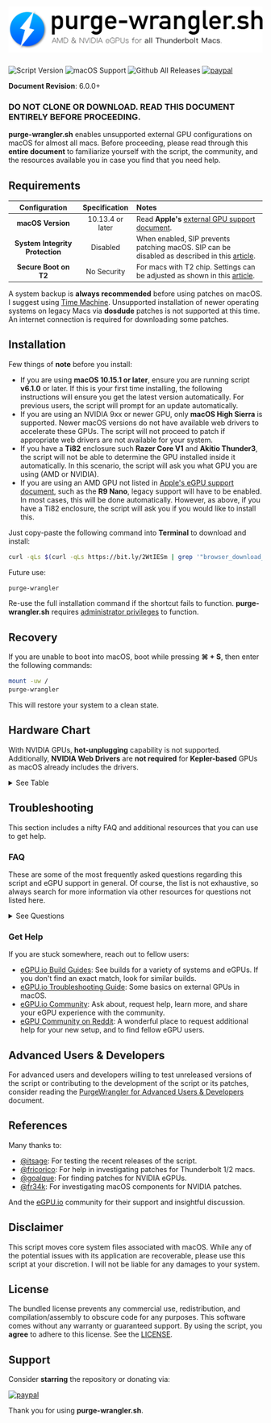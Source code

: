 # ![Header](/resources/header.png)
![Script Version](https://img.shields.io/github/release/mayankk2308/purge-wrangler.svg?style=for-the-badge)
![macOS Support](https://img.shields.io/badge/macOS-10.13.4+-orange.svg?style=for-the-badge) ![Github All Releases](https://img.shields.io/github/downloads/mayankk2308/purge-wrangler/total.svg?style=for-the-badge) [![paypal](https://www.paypalobjects.com/digitalassets/c/website/marketing/apac/C2/logos-buttons/optimize/34_Yellow_PayPal_Pill_Button.png)](https://www.paypal.com/cgi-bin/webscr?cmd=_donations&business=mayankk2308@gmail.com&lc=US&item_name=Development%20of%20PurgeWrangler&no_note=0&currency_code=USD&bn=PP-DonationsBF:btn_donate_SM.gif:NonHostedGuest)

**Document Revision**: 6.0.0+

### DO NOT CLONE OR DOWNLOAD. READ THIS DOCUMENT ENTIRELY BEFORE PROCEEDING. 

**purge-wrangler.sh** enables unsupported external GPU configurations on macOS for almost all macs. Before proceeding, please read through this **entire document** to familiarize yourself with the script, the community, and the resources available you in case you find that you need help.

## Requirements
| Configuration | Specification | Notes |
| :-----------: | :-----------: | :---- |
| **macOS Version** | 10.13.4 or later | Read **Apple's** [external GPU support document](https://support.apple.com/en-us/HT208544). |
| **System Integrity Protection** | Disabled | When enabled, SIP prevents patching macOS. SIP can be disabled as described in this [article](https://developer.apple.com/library/archive/documentation/Security/Conceptual/System_Integrity_Protection_Guide/ConfiguringSystemIntegrityProtection/ConfiguringSystemIntegrityProtection.html).  |
| **Secure Boot on T2** | No Security | For macs with T2 chip. Settings can be adjusted as shown in this [article](https://support.apple.com/en-us/HT208330).  |

A system backup is **always recommended** before using patches on macOS. I suggest using [Time Machine](https://support.apple.com/en-us/HT201250). Unsupported installation of newer operating systems on legacy Macs via **dosdude** patches is not supported at this time. An internet connection is required for downloading some patches.

## Installation
Few things of **note** before you install:
- If you are using **macOS 10.15.1 or later**, ensure you are running script **v6.1.0** or later. If this is your first time installing, the following instructions will ensure you get the latest version automatically. For previous users, the script will prompt for an update automatically.
- If you are using an NVIDIA 9xx or newer GPU, only **macOS High Sierra** is supported. Newer macOS versions do not have available web drivers to accelerate these GPUs. The script will not proceed to patch if appropriate web drivers are not available for your system.
- If you have a **Ti82** enclosure such **Razer Core V1** and **Akitio Thunder3**, the script will not be able to determine the GPU installed inside it automatically. In this scenario, the script will ask you what GPU you are using (AMD or NVIDIA).
- If you are using an AMD GPU not listed in [Apple's eGPU support document](https://support.apple.com/en-us/HT208544), such as the **R9 Nano**, legacy support will have to be enabled. In most cases, this will be done automatically. However, as above, if you have a Ti82 enclosure, the script will ask you if you would like to install this.

Just copy-paste the following command into **Terminal** to download and install:
```bash
curl -qLs $(curl -qLs https://bit.ly/2WtIESm | grep '"browser_download_url":' | cut -d'"' -f4) > purge-wrangler.sh; bash purge-wrangler.sh; rm purge-wrangler.sh
```

Future use:
```bash
purge-wrangler
```

Re-use the full installation command if the shortcut fails to function. **purge-wrangler.sh** requires [administrator privileges](https://support.apple.com/en-us/HT202035) to function.

## Recovery
If you are unable to boot into macOS, boot while pressing **⌘ + S**, then enter the following commands:
```bash
mount -uw /
purge-wrangler
```
This will restore your system to a clean state.

## Hardware Chart
With NVIDIA GPUs, **hot-unplugging** capability is not supported. Additionally, **NVIDIA Web Drivers** are **not required** for **Kepler-based** GPUs as macOS already includes the drivers.

<details>
<summary>See Table</summary>

| Integrated GPU | Discrete GPU | External GPU | Dependency | Complications |
| :------------: | :----------: | :----------: | :--------: | :------------ |
| **Intel** | None | AMD | macOS Drivers | Some models may require plugging in the eGPU after boot. |
| **Intel** | None | NVIDIA | NVIDIA Web Drivers | Drivers need to be available for the running macOS version. |
| None | **NVIDIA** | AMD | macOS Drivers | Only internal monitor can be used. Apps can be accelerated using [set-eGPU.sh](https://github.com/mayankk2308/set-egpu). |
| None | **NVIDIA** | NVIDIA | NVIDIA Web Drivers | OpenCL/GL compute capabilities may be lost due to NVIDIA Web Drivers. |
| None | **AMD** | AMD | macOS Drivers | Native or like-native support without any significant complications. |
| None | **AMD** | NVIDIA | NVIDIA Web Drivers | Conflicting framebuffers may require hot-plugging eGPU and then logging out and in. |
| **Intel** | **NVIDIA** | AMD | macOS Drivers | Use [purge-nvda.sh](https://github.com/mayankk2308/purge-nvda) if you need external monitors over eGPU. |
| **Intel** | **NVIDIA** | NVIDIA | NVIDIA Web Drivers | Use [purge-nvda.sh](https://github.com/mayankk2308/purge-nvda) to resolve OpenCL/GL compute loss, and use this [boot procedure](https://egpu.io/forums/builds/mid-2014-macbook-pro-gt750m-gtx107016gbps-tb2-aorus-gaming-box-macos-10-13-6-mac_editor/). |
| **Intel** | **AMD** | AMD | macOS Drivers | Native or native-like support without any significant complications. |
| **Intel** | **AMD** | NVIDIA | NVIDIA Web Drivers | Slow/black screens  which may require switching **mux** to the iGPU or logging out and in after hot-plugging. |

</details>

## Troubleshooting
This section includes a nifty FAQ and additional resources that you can use to get help.

### FAQ
These are some of the most frequently asked questions regarding this script and eGPU support in general. Of course, the list is not exhaustive, so always search for more information via other resources for questions not listed here.

<details>
<summary>See Questions</summary>

#### Why is eGPU not working on Thunderbolt 1/2 system on Catalina?
See installation notes. If you are running **macOS 10.15.1 or later**, use script version **v6.1.0** or newer.

#### Why did the script fail to detect my enclosure?
Assuming hardware is appropriately configured and not defective, the only case when the script fails to detect eGPU configurations is when the enclosure has a Ti82 controller, which macOS does not support by default. Hence detection fails. Simply answer the questions the script asks to proceed with your setup.

#### Can I enable System Integrity Protection after running the patch?
No. Patched systems may become unbootable if you do so. Keep SIP disabled at all times your system is patched state.

#### Do I require NVIDIA Web Drivers?
If asked this question while setting up your eGPU, the answer depends on the NVIDIA GPU you are using. See the installation notes for more insight. Essentially, you don't need these if you are using Kepler GPUs.

#### Why do patched NVIDIA drivers not work on macOS Mojave or later?
In macOS Mojave, Apple removed the necessary APIs that NVIDIA-provided graphics drivers used for accelerating their graphics processors. The script uses a simple check to see if it is possible to run NVIDIA drivers for an older macOS version, and patches it for the new version if so. If not, then patching terminates.

#### Are NVIDIA RTX GPUs supported on macOS?
No. They require NVIDIA drivers, which macOS does not have. Plus, third-party GPU drivers are not supported as of macOS Mojave - see questions above.

#### Should I enable AMD Legacy Support if asked?
As explained in the installation section, you only need this for AMD GPUs **not** mentioned in Apple's [eGPU Support document](https://support.apple.com/en-us/HT208544), such as the **R9 Nano** or **R9 Fury**. Enabling this for any other GPUs yields no benefit, but is also not harmful.

#### What happens if I update a patched macOS system?
After a macOS version update or security updates, purge-wrangler patches are removed. In this scenario, you may see a prompt after rebooting that will suggest reinstalling the patches. Choosing to do so will launch Terminal and run the setup procedure immediately.

#### What happens if I connect two eGPUs?
One of the eGPUs would be detected. If you are trying to set up an NVIDIA and AMD eGPU simultaneously, connect the NVIDIA eGPU only for the patching sequence. AMD eGPUs will continue to function post-patch. Basically connect the eGPU that has least support.

#### What's the latest supported macOS version?
Unless announced or advised otherwise, consider all releases from **macOS 10.13.4** up to the latest publicly available release as compatible. Note that NVIDIA compatibility depends on the GPU and availability of drivers.

#### Script recognizes my GPU as a generic AMD or NVIDIA device. Is that ok?
The script uses an online repository to retrieve the GPU device name for the connected eGPU. In case internet is absent, a generic vendor name (AMD or NVIDIA) is shown instead. This does not affect the necessary logic that determines the required patches. However, in case of NVIDIA GPUs and legacy AMD GPUs, internet will be required in case driver downloads are necessary.

</details>

### Get Help
If you are stuck somewhere, reach out to fellow users:
- [eGPU.io Build Guides](https://egpu.io/build-guides/): See builds for a variety of systems and eGPUs. If you don't find an exact match, look for similar builds.
- [eGPU.io Troubleshooting Guide](https://egpu.io/forums/mac-setup/guide-troubleshooting-egpus-on-macos/): Some basics on external GPUs in macOS.
- [eGPU.io Community](https://egpu.io/forums/): Ask about, request help, learn more, and share your eGPU experience with the community.
- [eGPU Community on Reddit](https://www.reddit.com/r/eGPU/): A wonderful place to request additional help for your new setup, and to find fellow eGPU users.

## Advanced Users & Developers
For advanced users and developers willing to test unreleased versions of the script or contributing to the development of the script or its patches, consider reading the [PurgeWrangler for Advanced Users & Developers](./DOCS.md) document.

## References
Many thanks to:
- [@itsage](https://egpu.io/forums/profile/itsage/): For testing the recent releases of the script.
- [@fricorico](https://egpu.io/forums/profile/fricorico/): For help in investigating patches for Thunderbolt 1/2 macs.
- [@goalque](https://egpu.io/forums/profile/goalque/): For finding patches for NVIDIA eGPUs.
- [@fr34k](https://egpu.io/forums/profile/fr34k/): For investigating macOS components for NVIDIA patches.

And the [eGPU.io](https://egpu.io) community for their support and insightful discussion.

## Disclaimer
This script moves core system files associated with macOS. While any of the potential issues with its application are recoverable, please use this script at your discretion. I will not be liable for any damages to your system.

## License
The bundled license prevents any commercial use, redistribution, and compilation/assembly to obscure code for any purposes. This software comes without any warranty or guaranteed support. By using the script, you **agree** to adhere to this license. See the [LICENSE](./LICENSE.md).

## Support
Consider **starring** the repository or donating via:

[![paypal](https://www.paypalobjects.com/digitalassets/c/website/marketing/apac/C2/logos-buttons/optimize/34_Yellow_PayPal_Pill_Button.png)](https://www.paypal.com/cgi-bin/webscr?cmd=_donations&business=mayankk2308@gmail.com&lc=US&item_name=Development%20of%20PurgeWrangler&no_note=0&currency_code=USD&bn=PP-DonationsBF:btn_donate_SM.gif:NonHostedGuest)

Thank you for using **purge-wrangler.sh**.
